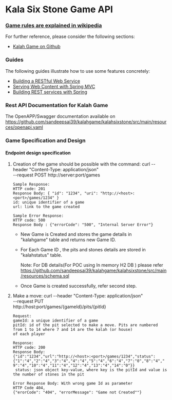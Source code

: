 # Kala Six Stone Game API

### [Game rules are explained in wikipedia](https://en.wikipedia.org/wiki/Kalah)
For further reference, please consider the following sections:

* [Kalah Game on Github](https://github.com/sandeepsai39/kalahgame)

### Guides
The following guides illustrate how to use some features concretely:
* [Building a RESTful Web Service](https://spring.io/guides/gs/rest-service/)
* [Serving Web Content with Spring MVC](https://spring.io/guides/gs/serving-web-content/)
* [Building REST services with Spring](https://spring.io/guides/tutorials/bookmarks/)

### Rest API Documentation for Kalah Game  
The OpenAPP/Swagger documentation available on https://github.com/sandeepsai39/kalahgame/kalahsixstone/src/main/resources/openapi.yaml 

### Game Specification and Design
#### Endpoint design specification
1. Creation of the game should be possible with the command:
   curl --header "Content-Type: application/json" \
   --request POST http://server:port/games 


       Sample Response:
       HTTP code: 201
       Response Body: { "id": "1234", "uri": "http://<host>:<port>/games/1234" }
       id: unique identifier of a game
       url: link to the game created
   
       Sample Error Response:
       HTTP code: 500
       Response Body : {"errorCode": "500", "Internal Server Error"}

   * New Game is Created and stores the game details in      
     "kalahgame" table and returns new Game ID.
   * For Each Game ID , the pits and stones details
     are stored in "kalahstatus" table.
      
      Note: For DB details(For POC using In memory H2 DB ) please refer 
      https://github.com/sandeepsai39/kalahgame/kalahsixstone/src/main/resources/schema.sql
   * Once Game is created successfully, refer second step. 

2. Make a move:
   curl --header "Content-Type: application/json" \
   --request PUT \
   http://host:port/games/{gameId}/pits/{pitId}
   
       Request:
       gameId: a unique identifier of a game
       pitId: id of the pit selected to make a move. Pits are numbered from 1 to 14 where 7 and 14 are the kalah (or house)
       of each player
   
       Response:
       HTTP code: 200
       Response Body:
       {"id":"1234","url":"http://<host>:<port>/games/1234","status":{"1":"4","2":"4","3":"4","4":"4","5":"4","6":"4","7":"0","8":"4","
       9":"4","10":"4","11":"4","12":"4","13":"4","14":"0"}}
        status: json object key-value, where key is the pitId and value is the number of stones in the pit
       
       Error Response Body: With wrong game Id as parameter
       HTTP Code 404,
       {"erorCode": "404", "errorMessage": "Game not Created""}
